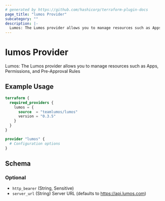 ```yaml
---
# generated by https://github.com/hashicorp/terraform-plugin-docs
page_title: "lumos Provider"
subcategory: ""
description: |-
  Lumos: The Lumos provider allows you to manage resources such as Apps, Permissions, and Pre-Approval Rules
---
```


# lumos Provider

Lumos: The Lumos provider allows you to manage resources such as Apps, Permissions, and Pre-Approval Rules

## Example Usage

```terraform
terraform {
  required_providers {
    lumos = {
      source  = "teamlumos/lumos"
      version = "0.3.5"
    }
  }
}

provider "lumos" {
  # Configuration options
}
```

<!-- schema generated by tfplugindocs -->
## Schema

### Optional

- `http_bearer` (String, Sensitive)
- `server_url` (String) Server URL (defaults to https://api.lumos.com)
